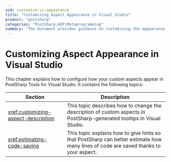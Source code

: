```yaml
---
uid: customize-vs-appearance
title: "Customizing Aspect Appearance in Visual Studio"
product: "postsharp"
categories: "PostSharp;AOP;Metaprogramming"
summary: "The document provides guidance on customizing the appearance of custom aspects in PostSharp Tools for Visual Studio, including changing descriptions and estimating code savings."
---
```

# Customizing Aspect Appearance in Visual Studio

This chapter explains how to configure how your custom aspects appear in PostSharp Tools for Visual Studio. It contains the following topics:

| Section | Description |
|---------|-------------|
| <xref:customizing-aspect-description> | This topic describes how to change the description of custom aspects in PostSharp-generated tooltips in Visual Studio. |
| <xref:estimating-code-saving> | This topic explains how to give hints so that PostSharp can better estimate how many lines of code are saved thanks to your aspect. |

